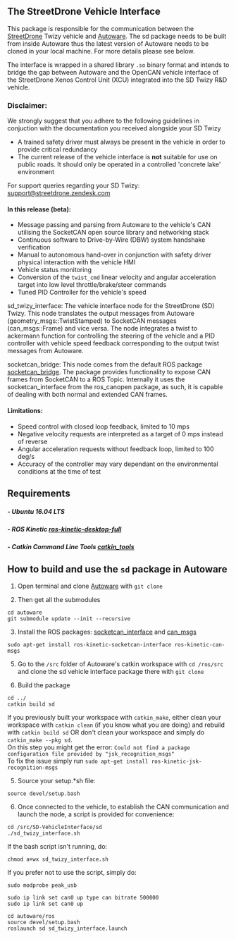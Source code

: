 ## The StreetDrone Vehicle Interface
This package is responsible for the communication between the [StreetDrone](https://streetdrone.com/) Twizy vehicle and [Autoware](https://github.com/autowarefoundation/autoware). The sd package needs to be built from inside Autoware thus the latest version of Autoware needs to be cloned in your local machine. For more details please see below.

The interface is wrapped in a shared library `.so` binary format and intends to bridge the gap between Autoware and the OpenCAN vehicle interface of the StreetDrone Xenos Control Unit (XCU) integrated into the SD Twizy R&D vehicle.

### Disclaimer:
We strongly suggest that you adhere to the following guidelines in conjuction with the documentation you received alongside your SD Twizy
* A trained safety driver must always be present in the vehicle in order to provide critical redundancy
* The current release of the vehicle interface is **not** suitable for use on public roads. It should only be operated in a controlled 'concrete lake' environment  

For support queries regarding your SD Twizy: [support@streetdrone.zendesk.com](support@streetdrone.zendesk.com)

#### In this release (beta):
* Message passing and parsing from Autoware to the vehicle's CAN utilising the SocketCAN open source library and networking stack
* Continuous software to Drive-by-Wire (DBW) system handshake verification
* Manual to autonomous hand-over in conjunction with safety driver physical interaction with the vehicle HMI
* Vehicle status monitoring
* Conversion of the `twist_cmd` linear velocity and angular acceleration target into low level throttle/brake/steer commands
* Tuned PID Controller for the vehicle's speed

sd_twizy_interface: The vehicle interface node for the StreetDrone (SD) Twizy. This node translates the output messages from Autoware (geometry_msgs::TwistStamped) to SocketCAN messages (can_msgs::Frame) and vice versa. The node integrates a twist to ackermann function for controlling the steering of the vehicle and a PID controller with vehicle speed feedback corresponding to the output twist messages from Autoware.  

socketcan_bridge: This node comes from the default ROS package [socketcan_bridge](http://wiki.ros.org/socketcan_bridge). The package provides functionality to expose CAN frames from SocketCAN to a ROS Topic. Internally it uses the socketcan_interface from the ros_canopen package, as such, it is capable of dealing with both normal and extended CAN frames. 

#### Limitations:
* Speed control with closed loop feedback, limited to 10 mps
* Negative velocity requests are interpreted as a target of 0 mps instead of reverse
* Angular acceleration requests without feedback loop, limited to 100 deg/s
* Accuracy of the controller may vary dependant on the environmental conditions at the time of test

## Requirements

##### - Ubuntu 16.04 LTS
##### - ROS Kinetic [ros-kinetic-desktop-full](http://wiki.ros.org/kinetic/Installation/Ubuntu)
##### - Catkin Command Line Tools [catkin_tools](https://catkin-tools.readthedocs.io/en/latest/installing.html)


## How to build and use the `sd` package in Autoware
1. Open terminal and clone [Autoware](https://github.com/autowarefoundation/autoware) with `git clone`

2. Then get all the submodules
```
cd autoware
git submodule update --init --recursive
```

3. Install the ROS packages: [socketcan_interface](http://wiki.ros.org/socketcan_interface) and [can_msgs](http://wiki.ros.org/can_msgs)
```
sudo apt-get install ros-kinetic-socketcan-interface ros-kinetic-can-msgs
```


5. Go to the `/src` folder of Autoware's catkin workspace with `cd /ros/src` and clone the sd vehicle interface package there with `git clone`

6. Build the package
 ```
cd ../
catkin build sd
```

If you previously built your workspace with `catkin_make`, either clean your workspace with `catkin clean` (if you know what you are doing) and rebuild with `catkin build sd` OR don't clean your workspace and simply do `catkin_make --pkg sd`.  
On this step you might get the error: `Could not find a package configuration file provided by "jsk_recognition_msgs"`  
To fix the issue simply run `sudo apt-get install ros-kinetic-jsk-recognition-msgs`


5. Source your setup.*sh file:
```
source devel/setup.bash
```

6. Once connected to the vehicle, to establish the CAN communication and launch the node, a script is provided for convenience:
```
cd /src/SD-VehicleInterface/sd
./sd_twizy_interface.sh
```
If the bash script isn't running, do:
```
chmod a+wx sd_twizy_interface.sh
```

If you prefer not to use the script, simply do:
```
sudo modprobe peak_usb

sudo ip link set can0 up type can bitrate 500000
sudo ip link set can0 up

cd autoware/ros
source devel/setup.bash
roslaunch sd sd_twizy_interface.launch
```


